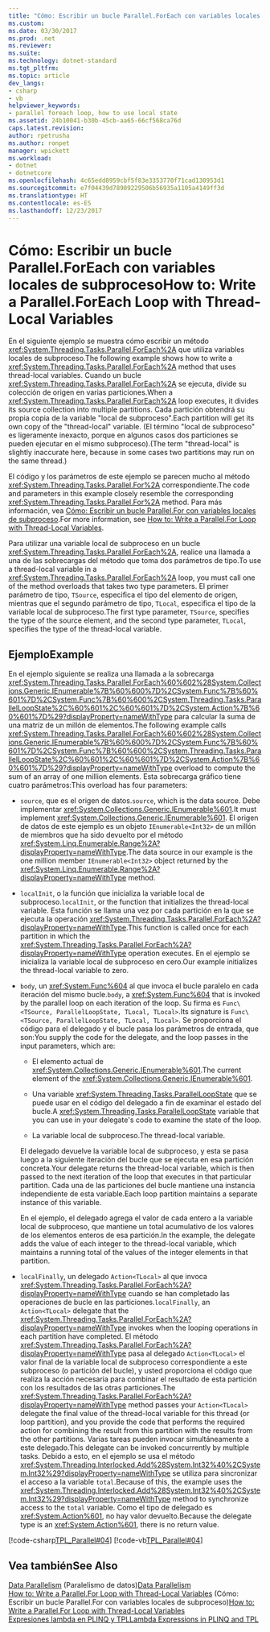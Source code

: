```yaml
---
title: "Cómo: Escribir un bucle Parallel.ForEach con variables locales de subproceso"
ms.custom: 
ms.date: 03/30/2017
ms.prod: .net
ms.reviewer: 
ms.suite: 
ms.technology: dotnet-standard
ms.tgt_pltfrm: 
ms.topic: article
dev_langs:
- csharp
- vb
helpviewer_keywords:
- parallel foreach loop, how to use local state
ms.assetid: 24b10041-b30b-45cb-aa65-66cf568ca76d
caps.latest.revision: 
author: rpetrusha
ms.author: ronpet
manager: wpickett
ms.workload:
- dotnet
- dotnetcore
ms.openlocfilehash: 4c65edd8959cbf5f83e3353770f71cad130953d1
ms.sourcegitcommit: e7f04439d78909229506b56935a1105a4149ff3d
ms.translationtype: HT
ms.contentlocale: es-ES
ms.lasthandoff: 12/23/2017
---
```

# <a name="how-to-write-a-parallelforeach-loop-with-thread-local-variables"></a><span data-ttu-id="21543-102">Cómo: Escribir un bucle Parallel.ForEach con variables locales de subproceso</span><span class="sxs-lookup"><span data-stu-id="21543-102">How to: Write a Parallel.ForEach Loop with Thread-Local Variables</span></span>
<span data-ttu-id="21543-103">En el siguiente ejemplo se muestra cómo escribir un método <xref:System.Threading.Tasks.Parallel.ForEach%2A> que utiliza variables locales de subproceso.</span><span class="sxs-lookup"><span data-stu-id="21543-103">The following example shows how to write a <xref:System.Threading.Tasks.Parallel.ForEach%2A> method that uses thread-local variables.</span></span> <span data-ttu-id="21543-104">Cuando un bucle <xref:System.Threading.Tasks.Parallel.ForEach%2A> se ejecuta, divide su colección de origen en varias particiones.</span><span class="sxs-lookup"><span data-stu-id="21543-104">When a <xref:System.Threading.Tasks.Parallel.ForEach%2A> loop executes, it divides its source collection into multiple partitions.</span></span> <span data-ttu-id="21543-105">Cada partición obtendrá su propia copia de la variable "local de subproceso".</span><span class="sxs-lookup"><span data-stu-id="21543-105">Each partition will get its own copy of the "thread-local" variable.</span></span> <span data-ttu-id="21543-106">(El término "local de subproceso" es ligeramente inexacto, porque en algunos casos dos particiones se pueden ejecutar en el mismo subproceso).</span><span class="sxs-lookup"><span data-stu-id="21543-106">(The term "thread-local" is slightly inaccurate here, because in some cases two partitions may run on the same thread.)</span></span>  
  
 <span data-ttu-id="21543-107">El código y los parámetros de este ejemplo se parecen mucho al método <xref:System.Threading.Tasks.Parallel.For%2A> correspondiente.</span><span class="sxs-lookup"><span data-stu-id="21543-107">The code and parameters in this example closely resemble the corresponding <xref:System.Threading.Tasks.Parallel.For%2A> method.</span></span> <span data-ttu-id="21543-108">Para más información, vea [Cómo: Escribir un bucle Parallel.For con variables locales de subproceso](../../../docs/standard/parallel-programming/how-to-write-a-parallel-for-loop-with-thread-local-variables.md).</span><span class="sxs-lookup"><span data-stu-id="21543-108">For more information, see [How to: Write a Parallel.For Loop with Thread-Local Variables](../../../docs/standard/parallel-programming/how-to-write-a-parallel-for-loop-with-thread-local-variables.md).</span></span>  
  
 <span data-ttu-id="21543-109">Para utilizar una variable local de subproceso en un bucle <xref:System.Threading.Tasks.Parallel.ForEach%2A>, realice una llamada a una de las sobrecargas del método que toma dos parámetros de tipo.</span><span class="sxs-lookup"><span data-stu-id="21543-109">To use a thread-local variable in a <xref:System.Threading.Tasks.Parallel.ForEach%2A> loop, you must call one of the method overloads that takes two type parameters.</span></span> <span data-ttu-id="21543-110">El primer parámetro de tipo, `TSource`, especifica el tipo del elemento de origen, mientras que el segundo parámetro de tipo, `TLocal`, especifica el tipo de la variable local de subproceso.</span><span class="sxs-lookup"><span data-stu-id="21543-110">The first type parameter, `TSource`, specifies the type of the source element, and the second type parameter, `TLocal`, specifies the type of the thread-local variable.</span></span>  
  
## <a name="example"></a><span data-ttu-id="21543-111">Ejemplo</span><span class="sxs-lookup"><span data-stu-id="21543-111">Example</span></span>  
 <span data-ttu-id="21543-112">En el ejemplo siguiente se realiza una llamada a la sobrecarga <xref:System.Threading.Tasks.Parallel.ForEach%60%602%28System.Collections.Generic.IEnumerable%7B%60%600%7D%2CSystem.Func%7B%60%601%7D%2CSystem.Func%7B%60%600%2CSystem.Threading.Tasks.ParallelLoopState%2C%60%601%2C%60%601%7D%2CSystem.Action%7B%60%601%7D%29?displayProperty=nameWithType> para calcular la suma de una matriz de un millón de elementos.</span><span class="sxs-lookup"><span data-stu-id="21543-112">The following example calls <xref:System.Threading.Tasks.Parallel.ForEach%60%602%28System.Collections.Generic.IEnumerable%7B%60%600%7D%2CSystem.Func%7B%60%601%7D%2CSystem.Func%7B%60%600%2CSystem.Threading.Tasks.ParallelLoopState%2C%60%601%2C%60%601%7D%2CSystem.Action%7B%60%601%7D%29?displayProperty=nameWithType> overload to compute the sum of an array of one million elements.</span></span> <span data-ttu-id="21543-113">Esta sobrecarga gráfico tiene cuatro parámetros:</span><span class="sxs-lookup"><span data-stu-id="21543-113">This overload has four parameters:</span></span>  
  
-   <span data-ttu-id="21543-114">`source`, que es el origen de datos.</span><span class="sxs-lookup"><span data-stu-id="21543-114">`source`, which is the data source.</span></span> <span data-ttu-id="21543-115">Debe implementar <xref:System.Collections.Generic.IEnumerable%601>.</span><span class="sxs-lookup"><span data-stu-id="21543-115">It must implement <xref:System.Collections.Generic.IEnumerable%601>.</span></span> <span data-ttu-id="21543-116">El origen de datos de este ejemplo es un objeto `IEnumerable<Int32>` de un millón de miembros que ha sido devuelto por el método <xref:System.Linq.Enumerable.Range%2A?displayProperty=nameWithType>.</span><span class="sxs-lookup"><span data-stu-id="21543-116">The data source in our example is the one million member `IEnumerable<Int32>` object returned by the <xref:System.Linq.Enumerable.Range%2A?displayProperty=nameWithType> method.</span></span>  
  
-   <span data-ttu-id="21543-117">`localInit`, o la función que inicializa la variable local de subproceso.</span><span class="sxs-lookup"><span data-stu-id="21543-117">`localInit`, or the function that initializes the thread-local variable.</span></span> <span data-ttu-id="21543-118">Esta función se llama una vez por cada partición en la que se ejecuta la operación <xref:System.Threading.Tasks.Parallel.ForEach%2A?displayProperty=nameWithType>.</span><span class="sxs-lookup"><span data-stu-id="21543-118">This function is called once for each partition in which the <xref:System.Threading.Tasks.Parallel.ForEach%2A?displayProperty=nameWithType> operation executes.</span></span> <span data-ttu-id="21543-119">En el ejemplo se inicializa la variable local de subproceso en cero.</span><span class="sxs-lookup"><span data-stu-id="21543-119">Our example initializes the thread-local variable to zero.</span></span>  
  
-   <span data-ttu-id="21543-120">`body`, un <xref:System.Func%604> al que invoca el bucle paralelo en cada iteración del mismo bucle.</span><span class="sxs-lookup"><span data-stu-id="21543-120">`body`, a <xref:System.Func%604> that is invoked by the parallel loop on each iteration of the loop.</span></span> <span data-ttu-id="21543-121">Su firma es `Func\<TSource, ParallelLoopState, TLocal, TLocal>`.</span><span class="sxs-lookup"><span data-stu-id="21543-121">Its signature is `Func\<TSource, ParallelLoopState, TLocal, TLocal>`.</span></span> <span data-ttu-id="21543-122">Se proporciona el código para el delegado y el bucle pasa los parámetros de entrada, que son:</span><span class="sxs-lookup"><span data-stu-id="21543-122">You supply the code for the delegate, and the loop passes in the input parameters, which are:</span></span>  
  
    -   <span data-ttu-id="21543-123">El elemento actual de <xref:System.Collections.Generic.IEnumerable%601>.</span><span class="sxs-lookup"><span data-stu-id="21543-123">The current element of the <xref:System.Collections.Generic.IEnumerable%601>.</span></span>  
  
    -   <span data-ttu-id="21543-124">Una variable <xref:System.Threading.Tasks.ParallelLoopState> que se puede usar en el código del delegado a fin de examinar el estado del bucle.</span><span class="sxs-lookup"><span data-stu-id="21543-124">A <xref:System.Threading.Tasks.ParallelLoopState> variable that you can use in your delegate's code to examine the state of the loop.</span></span>  
  
    -   <span data-ttu-id="21543-125">La variable local de subproceso.</span><span class="sxs-lookup"><span data-stu-id="21543-125">The thread-local variable.</span></span>  
  
     <span data-ttu-id="21543-126">El delegado devuelve la variable local de subproceso, y esta se pasa luego a la siguiente iteración del bucle que se ejecuta en esa partición concreta.</span><span class="sxs-lookup"><span data-stu-id="21543-126">Your delegate returns the thread-local variable, which is then passed to the next iteration of the loop that executes in that particular partition.</span></span> <span data-ttu-id="21543-127">Cada una de las particiones del bucle mantiene una instancia independiente de esta variable.</span><span class="sxs-lookup"><span data-stu-id="21543-127">Each loop partition maintains a separate instance of this variable.</span></span>  
  
     <span data-ttu-id="21543-128">En el ejemplo, el delegado agrega el valor de cada entero a la variable local de subproceso, que mantiene un total acumulativo de los valores de los elementos enteros de esa partición.</span><span class="sxs-lookup"><span data-stu-id="21543-128">In the example, the delegate adds the value of each integer to the thread-local variable, which maintains a running total of the values of the integer elements in that partition.</span></span>  
  
-   <span data-ttu-id="21543-129">`localFinally`, un delegado `Action<TLocal>` al que invoca <xref:System.Threading.Tasks.Parallel.ForEach%2A?displayProperty=nameWithType> cuando se han completado las operaciones de bucle en las particiones.</span><span class="sxs-lookup"><span data-stu-id="21543-129">`localFinally`, an `Action<TLocal>` delegate that the <xref:System.Threading.Tasks.Parallel.ForEach%2A?displayProperty=nameWithType> invokes when the looping operations in each partition have completed.</span></span> <span data-ttu-id="21543-130">El método <xref:System.Threading.Tasks.Parallel.ForEach%2A?displayProperty=nameWithType> pasa al delegado `Action<TLocal>` el valor final de la variable local de subproceso correspondiente a este subproceso (o partición del bucle), y usted proporciona el código que realiza la acción necesaria para combinar el resultado de esta partición con los resultados de las otras particiones.</span><span class="sxs-lookup"><span data-stu-id="21543-130">The <xref:System.Threading.Tasks.Parallel.ForEach%2A?displayProperty=nameWithType> method passes your `Action<TLocal>` delegate the final value of the thread-local variable for this thread (or loop partition), and you provide the code that performs the required action for combining the result from this partition with the results from the other partitions.</span></span> <span data-ttu-id="21543-131">Varias tareas pueden invocar simultáneamente a este delegado.</span><span class="sxs-lookup"><span data-stu-id="21543-131">This delegate can be invoked concurrently by multiple tasks.</span></span> <span data-ttu-id="21543-132">Debido a esto, en el ejemplo se usa el método <xref:System.Threading.Interlocked.Add%28System.Int32%40%2CSystem.Int32%29?displayProperty=nameWithType> se utiliza para sincronizar el acceso a la variable `total`.</span><span class="sxs-lookup"><span data-stu-id="21543-132">Because of this, the example uses the <xref:System.Threading.Interlocked.Add%28System.Int32%40%2CSystem.Int32%29?displayProperty=nameWithType> method to synchronize access to the `total` variable.</span></span> <span data-ttu-id="21543-133">Como el tipo de delegado es <xref:System.Action%601>, no hay valor devuelto.</span><span class="sxs-lookup"><span data-stu-id="21543-133">Because the delegate type is an <xref:System.Action%601>, there is no return value.</span></span>  
  
 [!code-csharp[TPL_Parallel#04](../../../samples/snippets/csharp/VS_Snippets_Misc/tpl_parallel/cs/foreachthreadlocal.cs#04)]
 [!code-vb[TPL_Parallel#04](../../../samples/snippets/visualbasic/VS_Snippets_Misc/tpl_parallel/vb/foreachthreadlocal.vb#04)]  
  
## <a name="see-also"></a><span data-ttu-id="21543-134">Vea también</span><span class="sxs-lookup"><span data-stu-id="21543-134">See Also</span></span>  
 <span data-ttu-id="21543-135">[Data Parallelism](../../../docs/standard/parallel-programming/data-parallelism-task-parallel-library.md) (Paralelismo de datos)</span><span class="sxs-lookup"><span data-stu-id="21543-135">[Data Parallelism](../../../docs/standard/parallel-programming/data-parallelism-task-parallel-library.md)</span></span>  
 <span data-ttu-id="21543-136">[How to: Write a Parallel.For Loop with Thread-Local Variables](../../../docs/standard/parallel-programming/how-to-write-a-parallel-for-loop-with-thread-local-variables.md) (Cómo: Escribir un bucle Parallel.For con variables locales de subproceso)</span><span class="sxs-lookup"><span data-stu-id="21543-136">[How to: Write a Parallel.For Loop with Thread-Local Variables](../../../docs/standard/parallel-programming/how-to-write-a-parallel-for-loop-with-thread-local-variables.md)</span></span>  
 [<span data-ttu-id="21543-137">Expresiones lambda en PLINQ y TPL</span><span class="sxs-lookup"><span data-stu-id="21543-137">Lambda Expressions in PLINQ and TPL</span></span>](../../../docs/standard/parallel-programming/lambda-expressions-in-plinq-and-tpl.md)
